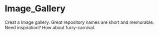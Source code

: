 # Image_Gallery
Creat a Image gallery. Great repository names are short and memorable. Need inspiration? How about furry-carnival.
